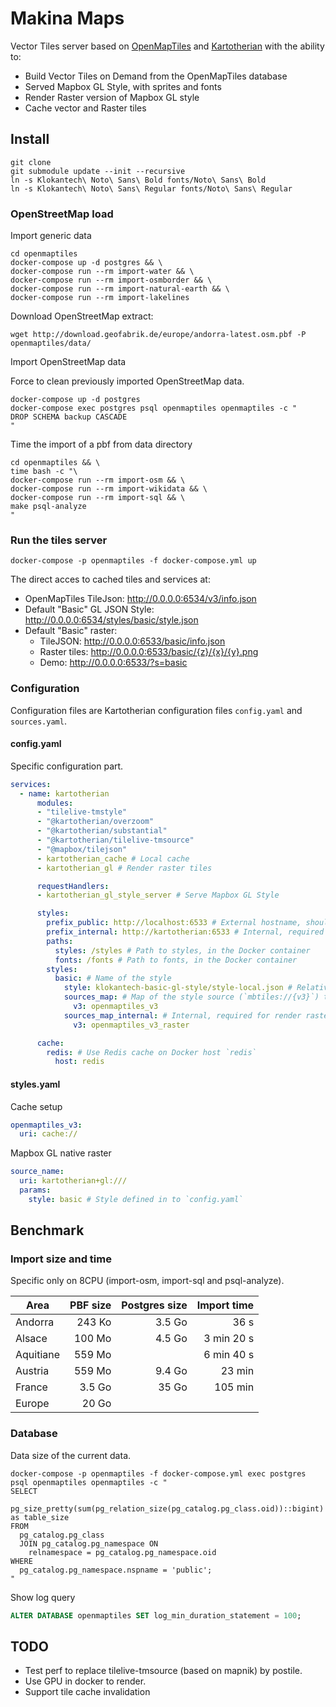 # Makina Maps

Vector Tiles server based on [OpenMapTiles](https://github.com/openmaptiles/openmaptiles) and [Kartotherian](Kartotherian) with the ability to:

* Build Vector Tiles on Demand from the OpenMapTiles database
* Served Mapbox GL Style, with sprites and fonts
* Render Raster version of Mapbox GL style
* Cache vector and Raster tiles

## Install

```
git clone
git submodule update --init --recursive
ln -s Klokantech\ Noto\ Sans\ Bold fonts/Noto\ Sans\ Bold
ln -s Klokantech\ Noto\ Sans\ Regular fonts/Noto\ Sans\ Regular
```

### OpenStreetMap load

Import generic data
```
cd openmaptiles
docker-compose up -d postgres && \
docker-compose run --rm import-water && \
docker-compose run --rm import-osmborder && \
docker-compose run --rm import-natural-earth && \
docker-compose run --rm import-lakelines
```

Download OpenStreetMap extract:
```
wget http://download.geofabrik.de/europe/andorra-latest.osm.pbf -P openmaptiles/data/
```

Import OpenStreetMap data

Force to clean previously imported OpenStreetMap data.
```
docker-compose up -d postgres
docker-compose exec postgres psql openmaptiles openmaptiles -c "
DROP SCHEMA backup CASCADE
"
```

Time the import of a pbf from data directory
```
cd openmaptiles && \
time bash -c "\
docker-compose run --rm import-osm && \
docker-compose run --rm import-wikidata && \
docker-compose run --rm import-sql && \
make psql-analyze
"
```

### Run the tiles server

```
docker-compose -p openmaptiles -f docker-compose.yml up
```

The direct acces to cached tiles and services at:

* OpenMapTiles TileJson: http://0.0.0.0:6534/v3/info.json
* Default "Basic" GL JSON Style: http://0.0.0.0:6534/styles/basic/style.json
* Default "Basic" raster:
  * TileJSON: http://0.0.0.0:6533/basic/info.json
  * Raster tiles: http://0.0.0.0:6533/basic/{z}/{x}/{y}.png
  * Demo: http://0.0.0.0:6533/?s=basic

### Configuration

Configuration files are Kartotherian configuration files `config.yaml` and `sources.yaml`.

#### config.yaml

Specific configuration part.

```yaml
services:
  - name: kartotherian
      modules:
      - "tilelive-tmstyle"
      - "@kartotherian/overzoom"
      - "@kartotherian/substantial"
      - "@kartotherian/tilelive-tmsource"
      - "@mapbox/tilejson"
      - kartotherian_cache # Local cache
      - kartotherian_gl # Render raster tiles

      requestHandlers:
      - kartotherian_gl_style_server # Serve Mapbox GL Style

      styles:
        prefix_public: http://localhost:6533 # External hostname, should be changed to https://example.com
        prefix_internal: http://kartotherian:6533 # Internal, required for render raster
        paths:
          styles: /styles # Path to styles, in the Docker container
          fonts: /fonts # Path to fonts, in the Docker container
        styles:
          basic: # Name of the style
            style: klokantech-basic-gl-style/style-local.json # Relative path the style JSON
            sources_map: # Map of the style source (`mbtiles://{v3}`) to source name from `sources.yaml`
              v3: openmaptiles_v3
            sources_map_internal: # Internal, required for render raster
              v3: openmaptiles_v3_raster

      cache:
        redis: # Use Redis cache on Docker host `redis`
          host: redis
```

#### styles.yaml

Cache setup

```yaml
openmaptiles_v3:
  uri: cache://
```

Mapbox GL native raster

```yaml
source_name:
  uri: kartotherian+gl:///
  params:
    style: basic # Style defined in to `config.yaml`
```

## Benchmark

### Import size and time

Specific only on 8CPU (import-osm, import-sql and psql-analyze).

| Area | PBF size | Postgres size | Import time |
|-|-:|-:|-:|
| Andorra | 243 Ko | 3.5 Go | 36 s |
| Alsace | 100 Mo | 4.5 Go | 3 min 20 s |
| Aquitiane | 559 Mo | | 6 min 40 s |
| Austria | 559 Mo | 9.4 Go | 23 min |
| France | 3.5 Go | 35 Go | 105 min |
| Europe | 20 Go | | | |

### Database

Data size of the current data.
```
docker-compose -p openmaptiles -f docker-compose.yml exec postgres psql openmaptiles openmaptiles -c "
SELECT
  pg_size_pretty(sum(pg_relation_size(pg_catalog.pg_class.oid))::bigint) as table_size
FROM
  pg_catalog.pg_class
  JOIN pg_catalog.pg_namespace ON
    relnamespace = pg_catalog.pg_namespace.oid
WHERE
  pg_catalog.pg_namespace.nspname = 'public';
"
```

Show log query
```sql
ALTER DATABASE openmaptiles SET log_min_duration_statement = 100;
```

## TODO

* Test perf to replace tilelive-tmsource (based on mapnik) by postile.
* Use GPU in docker to render.
* Support tile cache invalidation
